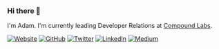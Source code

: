 ### Hi there 👋

I'm Adam. I'm currently leading Developer Relations at [Compound Labs](https://compoundlabs.xyz/).

<a href="https://www.adambavosa.com/"><img src="https://img.shields.io/badge/AdamBavosa.com-blue" alt="Website"></a>
<a href="https://github.com/ajb413"><img src="https://img.shields.io/github/followers/ajb413.svg?label=GitHub&style=social" alt="GitHub"></a>
<a href="https://twitter.com/adambavosa"><img src="https://img.shields.io/twitter/follow/adambavosa?label=Twitter&style=social" alt="Twitter"></a>
<a href="https://www.linkedin.com/in/adam-bavosa/"><img src="https://img.shields.io/badge/LinkedIn--_.svg?style=social&logo=linkedin" alt="LinkedIn"></a>
<a href="https://medium.com/@adam.bavosa"><img src="https://img.shields.io/badge/Medium--ooo?logo=medium&style=social" alt="Medium"></a>

<!--
**ajb413/ajb413** is a ✨ _special_ ✨ repository because its `README.md` (this file) appears on your GitHub profile.

Here are some ideas to get you started:

- 🔭 I’m currently working on ...
- 🌱 I’m currently learning ...
- 👯 I’m looking to collaborate on ...
- 🤔 I’m looking for help with ...
- 💬 Ask me about ...
- 📫 How to reach me: ...
- 😄 Pronouns: ...
- ⚡ Fun fact: ...
-->
